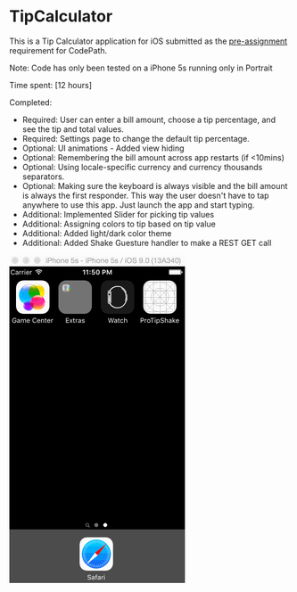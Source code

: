 # TipCalculator

This is a Tip Calculator application for iOS submitted as the [pre-assignment](https://gist.github.com/timothy1ee/7747214) requirement for CodePath.

Note: Code has only been tested on a iPhone 5s running only in Portrait

Time spent: [12 hours]

Completed:

* Required: User can enter a bill amount, choose a tip percentage, and see the tip and total values.
* Required: Settings page to change the default tip percentage.
* Optional: UI animations - Added view hiding 
* Optional: Remembering the bill amount across app restarts (if <10mins)
* Optional: Using locale-specific currency and currency thousands separators.
* Optional: Making sure the keyboard is always visible and the bill amount is always the first responder. This way the user doesn't have to tap anywhere to use this app. Just launch the app and start typing.
* Additional: Implemented Slider for picking tip values
* Additional: Assigning colors to tip based on tip value  
* Additional: Added light/dark color theme
* Additional: Added Shake Guesture handler to make a REST GET call 


![Video Walkthrough](proTipShakeDemo.gif)